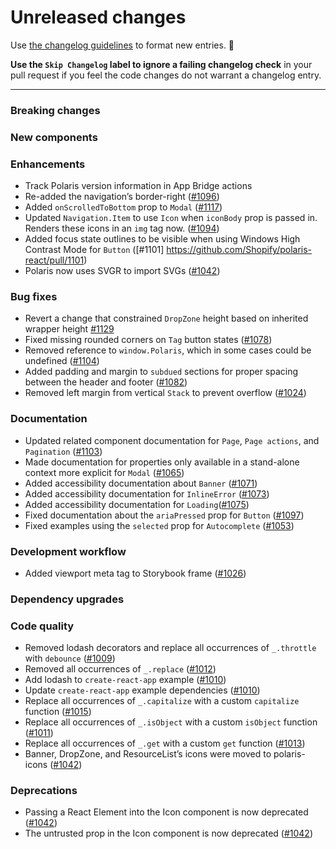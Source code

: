 # Unreleased changes

Use [the changelog guidelines](https://git.io/polaris-changelog-guidelines) to format new entries. 💜

**Use the `Skip Changelog` label to ignore a failing changelog check** in your pull request if you feel the code changes do not warrant a changelog entry.

---

### Breaking changes

### New components

### Enhancements

- Track Polaris version information in App Bridge actions
- Re-added the navigation’s border-right ([#1096](https://github.com/Shopify/polaris-react/pull/1096))
- Added `onScrolledToBottom` prop to `Modal` ([#1117](https://github.com/Shopify/polaris-react/pull/1117))
- Updated `Navigation.Item` to use `Icon` when `iconBody` prop is passed in. Renders these icons in an `img` tag now. ([#1094](https://github.com/Shopify/polaris-react/pull/1094))
- Added focus state outlines to be visible when using Windows High Contrast Mode for `Button` ([#1101] https://github.com/Shopify/polaris-react/pull/1101)
- Polaris now uses SVGR to import SVGs ([#1042](https://github.com/Shopify/polaris-react/pull/1042))

### Bug fixes

- Revert a change that constrained `DropZone` height based on inherited wrapper height [#1129](https://github.com/Shopify/polaris-react/pull/1129)
- Fixed missing rounded corners on `Tag` button states ([#1078](https://github.com/Shopify/polaris-react/pull/1078))
- Removed reference to `window.Polaris`, which in some cases could be undefined ([#1104](https://github.com/Shopify/polaris-react/issues/1104))
- Added padding and margin to `subdued` sections for proper spacing between the header and footer ([#1082](https://github.com/Shopify/polaris-react/pull/1082))
- Removed left margin from vertical `Stack` to prevent overflow ([#1024](https://github.com/Shopify/polaris-react/pull/1024))

### Documentation

- Updated related component documentation for `Page`, `Page actions`, and `Pagination` ([#1103](https://github.com/Shopify/polaris-react/pull/1103))
- Made documentation for properties only available in a stand-alone context more explicit for `Modal` ([#1065](https://github.com/Shopify/polaris-react/pull/1065))
- Added accessibility documentation about `Banner` ([#1071](https://github.com/Shopify/polaris-react/pull/1071))
- Added accessibility documentation for `InlineError` ([#1073](https://github.com/Shopify/polaris-react/pull/1073))
- Added accessibility documentation for `Loading`([#1075](https://github.com/Shopify/polaris-react/pull/1075))
- Fixed documentation about the `ariaPressed` prop for `Button` ([#1097](https://github.com/Shopify/polaris-react/pull/1097))
- Fixed examples using the `selected` prop for `Autocomplete` ([#1053](https://github.com/Shopify/polaris-react/pull/1053))

### Development workflow

- Added viewport meta tag to Storybook frame ([#1026](https://github.com/Shopify/polaris-react/pull/1026))

### Dependency upgrades

### Code quality

- Removed lodash decorators and replace all occurrences of `_.throttle` with `debounce` ([#1009](https://github.com/Shopify/polaris-react/pull/1009))
- Removed all occurrences of `_.replace` ([#1012](https://github.com/Shopify/polaris-react/pull/1012))
- Add lodash to `create-react-app` example ([#1010](https://github.com/Shopify/polaris-react/pull/1010))
- Update `create-react-app` example dependencies ([#1010](https://github.com/Shopify/polaris-react/pull/1010))
- Replace all occurrences of `_.capitalize` with a custom `capitalize` function ([#1015](https://github.com/Shopify/polaris-react/pull/1015))
- Replace all occurrences of `_.isObject` with a custom `isObject` function ([#1011](https://github.com/Shopify/polaris-react/pull/1011))
- Replace all occurrences of `_.get` with a custom `get` function ([#1013](https://github.com/Shopify/polaris-react/pull/1013))
- Banner, DropZone, and ResourceList’s icons were moved to polaris-icons ([#1042](https://github.com/Shopify/polaris-react/pull/1042))

### Deprecations

- Passing a React Element into the Icon component is now deprecated ([#1042](https://github.com/Shopify/polaris-react/pull/1042))
- The untrusted prop in the Icon component is now deprecated ([#1042](https://github.com/Shopify/polaris-react/pull/1042))
